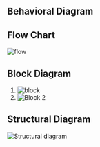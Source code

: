   ## Behavioral Diagram
  
  ## Flow Chart
  ![flow](https://user-images.githubusercontent.com/101030179/164615413-661b0281-2694-40ce-8f43-85edb1a6849b.png)

## Block Diagram
1. ![block](https://user-images.githubusercontent.com/101030179/164615603-c2e0c1a8-9673-4d35-b488-388eea8b10fa.png)
2. ![Block 2](https://user-images.githubusercontent.com/101030179/164616494-40cba547-8114-4788-bb42-8bbe0c4187ef.png)



## Structural Diagram

![Structural diagram](https://user-images.githubusercontent.com/101030179/164615966-1aa4e7b1-0c5e-4116-bb22-7b75ecfc7bde.png)

